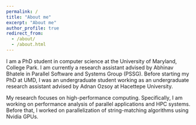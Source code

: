 ```yaml
---
permalink: /
title: "About me"
excerpt: "About me"
author_profile: true
redirect_from: 
  - /about/
  - /about.html
---
```

I am a PhD student in computer science at the University of Maryland, College Park. 
I am currently a research assistant advised by Abhinav Bhatele in Parallel Software 
and Systems Group (PSSG). Before starting my PhD at UMD, I was an undergraduate student 
working as an undergraduate research assistant advised by Adnan Ozsoy at Hacettepe University.

My research focuses on high-performance computing. Specifically, I am working on performance 
analysis of parallel applications and HPC systems. Before that, I worked on parallelization 
of string-matching algorithms using Nvidia GPUs.
